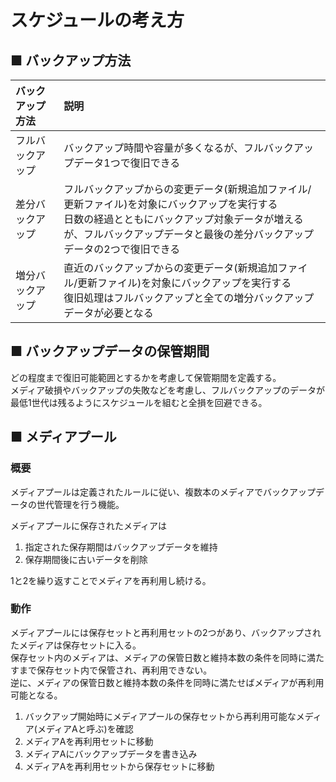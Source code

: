 # スケジュールの考え方
## ■ バックアップ方法
|バックアップ方法|説明|
|:---|:---|
|フルバックアップ|バックアップ時間や容量が多くなるが、フルバックアップデータ1つで復旧できる|
|差分バックアップ|フルバックアップからの変更データ(新規追加ファイル/更新ファイル)を対象にバックアップを実行する</br>日数の経過とともにバックアップ対象データが増えるが、フルバックアップデータと最後の差分バックアップデータの2つで復旧できる|
|増分バックアップ|直近のバックアップからの変更データ(新規追加ファイル/更新ファイル)を対象にバックアップを実行する</br>復旧処理はフルバックアップと全ての増分バックアップデータが必要となる|

## ■ バックアップデータの保管期間
どの程度まで復旧可能範囲とするかを考慮して保管期間を定義する。  
メディア破損やバックアップの失敗などを考慮し、フルバックアップのデータが最低1世代は残るようにスケジュールを組むと全損を回避できる。

## ■ メディアプール
### 概要
メディアプールは定義されたルールに従い、複数本のメディアでバックアップデータの世代管理を行う機能。  
  
メディアプールに保存されたメディアは
1. 指定された保存期間はバックアップデータを維持
2. 保存期間後に古いデータを削除

1と2を繰り返すことでメディアを再利用し続ける。

### 動作
メディアプールには保存セットと再利用セットの2つがあり、バックアップされたメディアは保存セットに入る。  
保存セット内のメディアは、メディアの保管日数と維持本数の条件を同時に満たすまで保存セット内で保管され、再利用できない。  
逆に、メディアの保管日数と維持本数の条件を同時に満たせばメディアが再利用可能となる。
1. バックアップ開始時にメディアプールの保存セットから再利用可能なメディア(メディアAと呼ぶ)を確認
2. メディアAを再利用セットに移動
3. メディアAにバックアップデータを書き込み
4. メディアAを再利用セットから保存セットに移動
